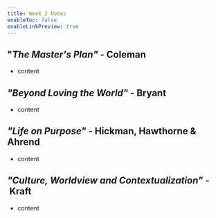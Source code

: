```yaml
---
title: Week 2 Notes
enableToc: false
enableLinkPreview: true
---
```


## "_The Master's Plan" -_ Coleman

- content

## _"Beyond Loving the World"_ - Bryant

- content

## _"Life on Purpose" -_ Hickman, Hawthorne & Ahrend

- content

## _"Culture, Worldview and Contextualization" -_ Kraft

- content
